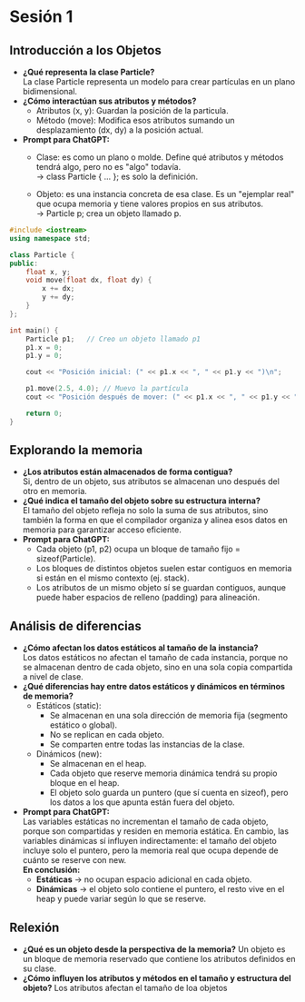 # Sesión 1

## Introducción a los Objetos

- **¿Qué representa la clase Particle?**   
  La clase Particle representa un modelo para crear partículas en un plano bidimensional.
- **¿Cómo interactúan sus atributos y métodos?**
  * Atributos (x, y): Guardan la posición de la particula.
  * Método (move): Modifica esos atributos sumando un desplazamiento (dx, dy) a la posición actual.
- **Prompt para ChatGPT:**
  * Clase: es como un plano o molde. Define qué atributos y métodos tendrá algo, pero no es "algo" todavía.  
  → class Particle { ... }; es solo la definición.

  * Objeto: es una instancia concreta de esa clase. Es un "ejemplar real" que ocupa memoria y tiene valores propios en sus atributos.  
  → Particle p; crea un objeto llamado p.

``` cpp
#include <iostream>
using namespace std;

class Particle {
public:
    float x, y;
    void move(float dx, float dy) {
        x += dx;
        y += dy;
    }
};

int main() {
    Particle p1;   // Creo un objeto llamado p1
    p1.x = 0;
    p1.y = 0;

    cout << "Posición inicial: (" << p1.x << ", " << p1.y << ")\n";

    p1.move(2.5, 4.0); // Muevo la partícula
    cout << "Posición después de mover: (" << p1.x << ", " << p1.y << ")\n";

    return 0;
}

```

## Explorando la memoria
- **¿Los atributos están almacenados de forma contigua?**  
  Si, dentro de un objeto, sus atributos se almacenan uno después del otro en memoria.
- **¿Qué indica el tamaño del objeto sobre su estructura interna?**  
  El tamaño del objeto refleja no solo la suma de sus atributos, sino también la forma en que el compilador organiza y alinea esos datos en memoria para garantizar acceso eficiente.
- **Prompt para ChatGPT:**
  * Cada objeto (p1, p2) ocupa un bloque de tamaño fijo = sizeof(Particle).
  * Los bloques de distintos objetos suelen estar contiguos en memoria si están en el mismo contexto (ej. stack).
  * Los atributos de un mismo objeto sí se guardan contiguos, aunque puede haber espacios de relleno (padding) para alineación.

 ## Análisis de diferencias

- **¿Cómo afectan los datos estáticos al tamaño de la instancia?**  
  Los datos estáticos no afectan el tamaño de cada instancia, porque no se almacenan dentro de cada objeto, sino en una sola copia compartida a nivel de clase.
- **¿Qué diferencias hay entre datos estáticos y dinámicos en términos de memoria?**
  * Estáticos (static):
    * Se almacenan en una sola dirección de memoria fija (segmento estático o global).
    * No se replican en cada objeto.
    * Se comparten entre todas las instancias de la clase.
  * Dinámicos (new):
    * Se almacenan en el heap.
    * Cada objeto que reserve memoria dinámica tendrá su propio bloque en el heap.
    * El objeto solo guarda un puntero (que sí cuenta en sizeof), pero los datos a los que apunta están fuera del objeto.
- **Prompt para ChatGPT:**   
  Las variables estáticas no incrementan el tamaño de cada objeto, porque son compartidas y residen en memoria estática. En cambio, las variables dinámicas sí influyen indirectamente: el tamaño del objeto incluye solo el puntero, pero la memoria real que ocupa depende de cuánto se reserve con new.  
  **En conclusión:**  
    * **Estáticas** → no ocupan espacio adicional en cada objeto.  
    * **Dinámicas** → el objeto solo contiene el puntero, el resto vive en el heap y puede variar según lo que se reserve.

## Relexión
- **¿Qué es un objeto desde la perspectiva de la memoria?**
  Un objeto es un bloque de memoria reservado que contiene los atributos definidos en su clase.
- **¿Cómo influyen los atributos y métodos en el tamaño y estructura del objeto?**
  Los atributos afectan el tamaño de loa objetos
